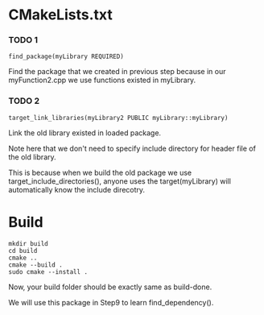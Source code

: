 # CMakeLists.txt

### TODO 1
```
find_package(myLibrary REQUIRED)
```
Find the package that we created in previous step because in our myFunction2.cpp we use functions existed in myLibrary.

### TODO 2
```
target_link_libraries(myLibrary2 PUBLIC myLibrary::myLibrary)
```
Link the old library existed in loaded package.

Note here that we don't need to specify include directory for header file of the old library.

This is because when we build the old package we use target_include_directories(), anyone uses the target(myLibrary) will automatically know the include direcotry.

# Build
```
mkdir build
cd build
cmake ..
cmake --build .
sudo cmake --install .
```
Now, your build folder should be exactly same as build-done.

We will use this package in Step9 to learn find_dependency().
